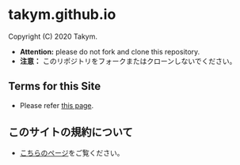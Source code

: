 # takym.github.io
Copyright (C) 2020 Takym.

* **Attention:** please do not fork and clone this repository. 
* **注意：** このリポジトリをフォークまたはクローンしないでください。

## Terms for this Site
* Please refer [this page](./LICENSE.md).

## このサイトの規約について
* [こちらのページ](./LICENSE.md)をご覧ください。
